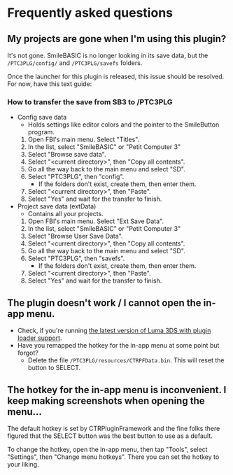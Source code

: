 # Frequently asked questions

## My projects are gone when I'm using this plugin?

It's not gone. SmileBASIC is no longer looking in its save data, but the `/PTC3PLG/config/` and `/PTC3PLG/savefs` folders.

Once the launcher for this plugin is released, this issue should be resolved. For now, have this text guide:

### How to transfer the save from SB3 to /PTC3PLG

- Config save data
  - Holds settings like editor colors and the pointer to the SmileButton program.
  1. Open FBI's main menu. Select "Titles".
  2. In the list, select "SmileBASIC" or "Petit Computer 3"
  3. Select "Browse save data".
  4. Select "\<current directory>", then "Copy all contents".
  5. Go all the way back to the main menu and select "SD".
  6. Select "PTC3PLG", then "config".
      - If the folders don't exist, create them, then enter them.
  7. Select "\<current directory>", then "Paste".
  8. Select "Yes" and wait for the transfer to finish.
- Project save data (extData)
  - Contains all your projects.
  1. Open FBI's main menu. Select "Ext Save Data".
  2. In the list, select "SmileBASIC" or "Petit Computer 3"
  3. Select "Browse User Save Data".
  4. Select "\<current directory>", then "Copy all contents".
  5. Go all the way back to the main menu and select "SD".
  6. Select "PTC3PLG", then "savefs".
      - If the folders don't exist, create them, then enter them.
  7. Select "\<current directory>", then "Paste".
  8. Select "Yes" and wait for the transfer to finish.

## The plugin doesn't work / I cannot open the in-app menu.

- Check, if you're running [the latest version of Luma 3DS with plugin loader support](https://github.com/Nanquitas/Luma3DS/releases/latest).
- Have you remapped the hotkey for the in-app menu at some point but forgot?
  - Delete the file `/PTC3PLG/resources/CTRPFData.bin`. This will reset the button to SELECT.

## The hotkey for the in-app menu is inconvenient. I keep making screenshots when opening the menu...

The default hotkey is set by CTRPluginFramework and the fine folks there figured that the SELECT button was the best button to use as a default.

To change the hotkey, open the in-app menu, then tap "Tools", select "Settings", then "Change menu hotkeys". There you can set the hotkey to your liking.